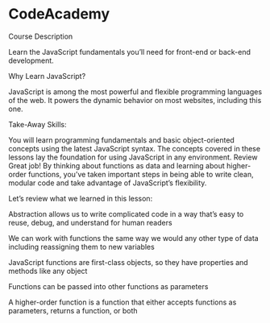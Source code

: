 # CodeAcademy

Course Description

Learn the JavaScript fundamentals you’ll need for front-end or back-end development.

Why Learn JavaScript?

JavaScript is among the most powerful and flexible programming languages of the web. It powers the dynamic behavior on most websites, including this one.

Take-Away Skills:

You will learn programming fundamentals and basic object-oriented concepts using the latest JavaScript syntax. The concepts covered in these lessons lay the foundation for using JavaScript in any environment.
Review
Great job! By thinking about functions as data and learning about higher-order functions, you’ve taken important steps in being able to write clean, modular code and take advantage of JavaScript’s flexibility.

Let’s review what we learned in this lesson:

Abstraction allows us to write complicated code in a way that’s easy to reuse, debug, and understand for human readers

We can work with functions the same way we would any other type of data including reassigning them to new variables

JavaScript functions are first-class objects, so they have properties and methods like any object

Functions can be passed into other functions as parameters

A higher-order function is a function that either accepts functions as parameters, returns a function, or both

